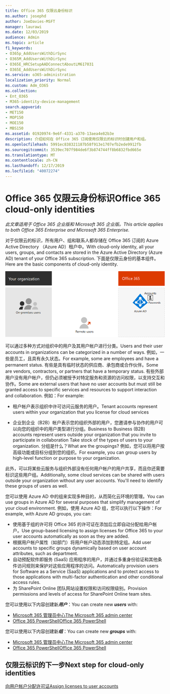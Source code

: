```yaml
---
title: Office 365 仅限云身份标识
ms.author: josephd
author: JoeDavies-MSFT
manager: laurawi
ms.date: 12/03/2019
audience: Admin
ms.topic: article
f1_keywords:
- O365p_AddUsersWithDirSync
- O365M_AddUsersWithDirSync
- O365E_HRCSetupAADConnectAboutLM617031
- O365E_AddUsersWithDirSync
ms.service: o365-administration
localization_priority: Normal
ms.custom: Adm_O365
ms.collection:
- Ent_O365
- M365-identity-device-management
search.appverid:
- MET150
- MOP150
- MOE150
- MBS150
ms.assetid: 01920974-9e6f-4331-a370-13aea4e82b3e
description: 介绍如何在 Office 365 订阅使用仅限云的标识时创建用户和组。
ms.openlocfilehash: 5991ec838321187b58f913e1707efb2ede9912fb
ms.sourcegitcommit: 3539ec707f984de6f3b874744ff8b6832fbd665e
ms.translationtype: MT
ms.contentlocale: zh-CN
ms.lasthandoff: 12/17/2019
ms.locfileid: "40072274"
---
```

# <a name="office-365-cloud-only-identities"></a><span data-ttu-id="1e8b7-103">Office 365 仅限云身份标识</span><span class="sxs-lookup"><span data-stu-id="1e8b7-103">Office 365 cloud-only identities</span></span>

<span data-ttu-id="1e8b7-104">*此文章适用于 Office 365 企业版和 Microsoft 365 企业版。*</span><span class="sxs-lookup"><span data-stu-id="1e8b7-104">*This article applies to both Office 365 Enterprise and Microsoft 365 Enterprise.*</span></span>

<span data-ttu-id="1e8b7-105">对于仅限云的标识，所有用户、组和联系人都存储在 Office 365 订阅的 Azure Active Directory （Azure AD）租户中。</span><span class="sxs-lookup"><span data-stu-id="1e8b7-105">With cloud-only identity, all your users, groups, and contacts are stored in the Azure Active Directory (Azure AD) tenant of your Office 365 subscription.</span></span> <span data-ttu-id="1e8b7-106">下面是仅限云身份的基本组件。</span><span class="sxs-lookup"><span data-stu-id="1e8b7-106">Here are the basic components of cloud-only identity.</span></span>
 
![仅限云标识的基本组件](./media/about-office-365-identity/cloud-only-identity.png)

<span data-ttu-id="1e8b7-108">可以通过多种方式对组织中的用户及其用户帐户进行分类。</span><span class="sxs-lookup"><span data-stu-id="1e8b7-108">Users and their user accounts in organizations can be categorized in a number of ways.</span></span> <span data-ttu-id="1e8b7-109">例如，一些是员工，且具有永久状态。</span><span class="sxs-lookup"><span data-stu-id="1e8b7-109">For example, some are employees and have a permanent status.</span></span> <span data-ttu-id="1e8b7-110">有些是具有临时状态的供应商、承包商或合作伙伴。</span><span class="sxs-lookup"><span data-stu-id="1e8b7-110">Some are vendors, contractors, or partners that have a temporary status.</span></span> <span data-ttu-id="1e8b7-111">有些外部用户没有用户帐户，但仍必须被授予对特定服务和资源的访问权限，以支持交互和协作。</span><span class="sxs-lookup"><span data-stu-id="1e8b7-111">Some are external users that have no user accounts but must still be granted access to specific services and resources to support interaction and collaboration.</span></span> <span data-ttu-id="1e8b7-112">例如：</span><span class="sxs-lookup"><span data-stu-id="1e8b7-112">For example:</span></span>

- <span data-ttu-id="1e8b7-113">租户帐户表示组织中许可访问云服务的用户。</span><span class="sxs-lookup"><span data-stu-id="1e8b7-113">Tenant accounts represent users within your organization that you license for cloud services</span></span>

- <span data-ttu-id="1e8b7-114">企业到企业（B2B）帐户表示您的组织外部的用户，您邀请参与协作的用户可以向您的组织中的用户类型进行分组。</span><span class="sxs-lookup"><span data-stu-id="1e8b7-114">Business to Business (B2B) accounts represent users outside your organization that you invite to participate in collaboration Take stock of the types of users to your organization.</span></span> <span data-ttu-id="1e8b7-115">分组是什么？</span><span class="sxs-lookup"><span data-stu-id="1e8b7-115">What are the groupings?</span></span> <span data-ttu-id="1e8b7-116">例如，您可以将用户按高级功能或目标分组到您的组织。</span><span class="sxs-lookup"><span data-stu-id="1e8b7-116">For example, you can group users by high-level function or purpose to your organization.</span></span>

<span data-ttu-id="1e8b7-p104">此外，可以将某些云服务与组织外部没有任何用户帐户的用户共享，而且你还需要标识这些用户组。</span><span class="sxs-lookup"><span data-stu-id="1e8b7-p104">Additionally, some cloud services can be shared with users outside your organization without any user accounts. You'll need to identify these groups of users as well.</span></span>

<span data-ttu-id="1e8b7-119">您可以使用 Azure AD 中的组来实现多种目的，从而简化云环境的管理。</span><span class="sxs-lookup"><span data-stu-id="1e8b7-119">You can use groups in Azure AD for several purposes that simplify management of your cloud environment.</span></span> <span data-ttu-id="1e8b7-120">例如，使用 Azure AD 组，您可以执行以下操作：</span><span class="sxs-lookup"><span data-stu-id="1e8b7-120">For example, with Azure AD groups, you can:</span></span>

- <span data-ttu-id="1e8b7-121">使用基于组的许可将 Office 365 的许可证在添加后立即自动分配给用户帐户。</span><span class="sxs-lookup"><span data-stu-id="1e8b7-121">Use group-based licensing to assign licenses for Office 365 to your user accounts automatically as soon as they are added.</span></span>
- <span data-ttu-id="1e8b7-122">根据用户帐户属性（如部门）将用户帐户动态添加到特定组。</span><span class="sxs-lookup"><span data-stu-id="1e8b7-122">Add user accounts to specific groups dynamically based on user account attributes, such as department.</span></span>
- <span data-ttu-id="1e8b7-123">自动预配软件即服务 (SaaS) 应用程序的用户，并通过多重身份验证和其他条件访问规则来保护对这些应用程序的访问。</span><span class="sxs-lookup"><span data-stu-id="1e8b7-123">Automatically provision users for Software as a Service (SaaS) applications and to protect access to those applications with multi-factor authentication and other conditional access rules.</span></span>
- <span data-ttu-id="1e8b7-124">为 SharePoint Online 团队网站设置权限和访问权限级别。</span><span class="sxs-lookup"><span data-stu-id="1e8b7-124">Provision permissions and levels of access for SharePoint Online team sites.</span></span>

<span data-ttu-id="1e8b7-125">您可以使用以下内容创建新***用户***：</span><span class="sxs-lookup"><span data-stu-id="1e8b7-125">You can create new ***users*** with:</span></span>

- [<span data-ttu-id="1e8b7-126">Microsoft 365 管理员中心</span><span class="sxs-lookup"><span data-stu-id="1e8b7-126">The Microsoft 365 admin center</span></span>](https://docs.microsoft.com/office365/admin/add-users/add-users)
- [<span data-ttu-id="1e8b7-127">Office 365 PowerShell</span><span class="sxs-lookup"><span data-stu-id="1e8b7-127">Office 365 PowerShell</span></span>](https://docs.microsoft.com/office365/enterprise/powershell/create-user-accounts-with-office-365-powershell)

<span data-ttu-id="1e8b7-128">您可以使用以下内容创建新***组***：</span><span class="sxs-lookup"><span data-stu-id="1e8b7-128">You can create new ***groups*** with:</span></span>

- [<span data-ttu-id="1e8b7-129">Microsoft 365 管理员中心</span><span class="sxs-lookup"><span data-stu-id="1e8b7-129">The Microsoft 365 admin center</span></span>](https://docs.microsoft.com/office365/admin/create-groups/create-groups)
- [<span data-ttu-id="1e8b7-130">Office 365 PowerShell</span><span class="sxs-lookup"><span data-stu-id="1e8b7-130">Office 365 PowerShell</span></span>](https://docs.microsoft.com/office365/enterprise/powershell/manage-office-365-groups-with-powershell)


## <a name="next-step-for-cloud-only-identities"></a><span data-ttu-id="1e8b7-131">仅限云标识的下一步</span><span class="sxs-lookup"><span data-stu-id="1e8b7-131">Next step for cloud-only identities</span></span>

[<span data-ttu-id="1e8b7-132">向用户帐户分配许可证</span><span class="sxs-lookup"><span data-stu-id="1e8b7-132">Assign licenses to user accounts</span></span>](assign-licenses-to-user-accounts.md)
